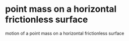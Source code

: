 # point mass on a horizontal frictionless surface
motion of a point mass on a horizontal frictionless surface
